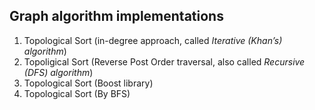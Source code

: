 ## Graph algorithm implementations  

1. Topological Sort (in-degree approach, called *Iterative (Khan’s) algorithm*)
2. Topoligical Sort (Reverse Post Order traversal, also called *Recursive (DFS) algorithm*)
3. Topological Sort (Boost library)
4. Topological Sort (By BFS)
